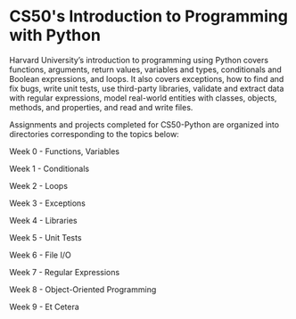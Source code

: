 # CS50's Introduction to Programming with Python

Harvard University’s introduction to programming using Python covers functions, arguments, return values, variables and types, conditionals and Boolean expressions, and loops. It also covers exceptions, how to find and fix bugs, write unit tests, use third-party libraries, validate and extract data with regular expressions, model real-world entities with classes, objects, methods, and properties, and read and write files.

Assignments and projects completed for CS50-Python are organized into directories corresponding to the topics below:

Week 0 - Functions, Variables

Week 1 - Conditionals

Week 2 - Loops

Week 3 - Exceptions

Week 4 - Libraries

Week 5 - Unit Tests

Week 6 - File I/O

Week 7 - Regular Expressions

Week 8 - Object-Oriented Programming

Week 9 - Et Cetera
